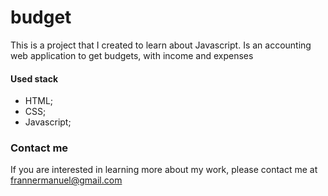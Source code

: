 # budget
This is a project that I created to learn about Javascript. Is an accounting web application to get budgets, with income and expenses

#### Used stack

- HTML;
- CSS;
- Javascript;

### Contact me

If you are interested in learning more about my work, please contact me at frannermanuel@gmail.com



